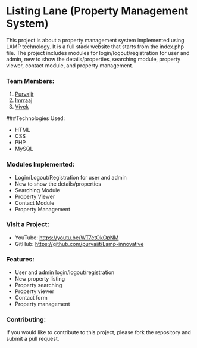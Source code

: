 # Listing Lane (Property Management System)

This project is about a property management system implemented using LAMP technology. It is a full stack website that starts from the index.php file. The project includes modules for login/logout/registration for user and admin, new to show the details/properties, searching module, property viewer, contact module, and property management.

### Team Members:

1. [Purvajit](https://github.com/purvajit)
2. [Imrraaj](https://github.com/imrraaj)
2. [Vivek](https://github.com/imrraaj)

###Technologies Used:

- HTML
- CSS
- PHP
- MySQL

### Modules Implemented:

- Login/Logout/Registration for user and admin
- New to show the details/properties
- Searching Module
- Property Viewer
- Contact Module
- Property Management
  
### Visit a Project:

- YouTube: https://youtu.be/WT7etOkOpNM
- GitHub: https://github.com/purvajit/Lamp-innovative

### Features:

- User and admin login/logout/registration
- New property listing
- Property searching
- Property viewer
- Contact form
- Property management

### Contributing:
If you would like to contribute to this project, please fork the repository and submit a pull request.



